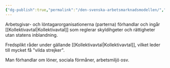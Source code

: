 ```yaml
---
{"dg-publish":true,"permalink":"/den-svenska-arbetsmarknadsmodellen/","tags":["industriellekonomi"]}
---
```


Arbetsgivar- och löntagarorganisationerna (parterna) förhandlar och ingår [[Kollektivavtal\|Kollektivavtal]] som reglerar skyldihgeter och rättigheter utan statens inblandning. 

Fredsplikt råder under gällande [[Kollektivavtal\|Kollektivavtal]], vilket leder till mycket få "vilda strejker".

Man förhandlar om löner, sociala förmåner, arbetsmiljö osv. 
